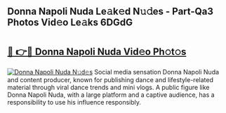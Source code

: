 ## Donna Napoli Nuda Le𝚊k𝚎d N𝚞𝚍es - Part-Qa3 Photos Vid𝚎o Le𝚊ks 6DGdG

# <h2><a href="http://fbezxm6.evod.top/?m=Donna+Napoli+Nuda">🔗 👉🔴 Donna Napoli Nuda Vid𝚎o Ph𝚘t𝚘s</a></h2>

[![Donna Napoli Nuda N𝚞d𝚎s](https://i.imgur.com/8V9OHl7.gif)](http://fbezxm6.evod.top/?m=Donna+Napoli+Nuda)
Social media sensation Donna Napoli Nuda and content producer, known for publishing dance and lifestyle-related material through viral dance trends and mini vlogs. A public figure like Donna Napoli Nuda, with a large platform and a captive audience, has a responsibility to use his influence responsibly. 
